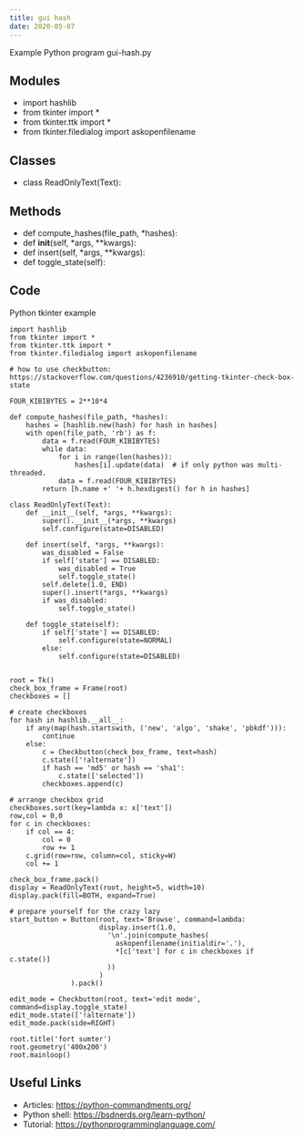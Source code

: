```yaml
---
title: gui hash
date: 2020-05-07
---
```

Example Python program gui-hash.py

## Modules

* import hashlib
* from tkinter import *
* from tkinter.ttk import *
* from tkinter.filedialog import askopenfilename

## Classes

* class ReadOnlyText(Text):

## Methods

* def compute_hashes(file_path, *hashes):
* def __init__(self, *args, **kwargs):
* def insert(self, *args, **kwargs):
* def toggle_state(self):

## Code

Python tkinter example

    import hashlib
    from tkinter import *
    from tkinter.ttk import *
    from tkinter.filedialog import askopenfilename
     
    # how to use checkbutton: https://stackoverflow.com/questions/4236910/getting-tkinter-check-box-state
     
    FOUR_KIBIBYTES = 2**10*4
     
    def compute_hashes(file_path, *hashes):
        hashes = [hashlib.new(hash) for hash in hashes]
        with open(file_path, 'rb') as f:
            data = f.read(FOUR_KIBIBYTES)
            while data:
                for i in range(len(hashes)):
                    hashes[i].update(data)  # if only python was multi-threaded.
                data = f.read(FOUR_KIBIBYTES)
            return [h.name +' '+ h.hexdigest() for h in hashes]
               
    class ReadOnlyText(Text):
        def __init__(self, *args, **kwargs):
            super().__init__(*args, **kwargs)
            self.configure(state=DISABLED)
       
        def insert(self, *args, **kwargs):
            was_disabled = False
            if self['state'] == DISABLED:
                was_disabled = True
                self.toggle_state()
            self.delete(1.0, END)
            super().insert(*args, **kwargs)
            if was_disabled:
                self.toggle_state()
       
        def toggle_state(self):
            if self['state'] == DISABLED:
                self.configure(state=NORMAL)
            else:
                self.configure(state=DISABLED)
               
     
    root = Tk()
    check_box_frame = Frame(root)
    checkboxes = []
     
    # create checkboxes
    for hash in hashlib.__all__:
        if any(map(hash.startswith, ('new', 'algo', 'shake', 'pbkdf'))):
            continue
        else:
            c = Checkbutton(check_box_frame, text=hash)
            c.state(['!alternate'])
            if hash == 'md5' or hash == 'sha1':
                c.state(['selected'])
            checkboxes.append(c)
       
    # arrange checkbox grid
    checkboxes.sort(key=lambda x: x['text'])
    row,col = 0,0
    for c in checkboxes:
        if col == 4:
            col = 0
            row += 1
        c.grid(row=row, column=col, sticky=W)
        col += 1
     
    check_box_frame.pack()
    display = ReadOnlyText(root, height=5, width=10)
    display.pack(fill=BOTH, expand=True)
     
    # prepare yourself for the crazy lazy
    start_button = Button(root, text='Browse', command=lambda:
                          display.insert(1.0,
                            '\n'.join(compute_hashes(
                              askopenfilename(initialdir='.'),
                              *[c['text'] for c in checkboxes if c.state()]
                            ))
                          )
                   ).pack()
                   
    edit_mode = Checkbutton(root, text='edit mode', command=display.toggle_state)
    edit_mode.state(['!alternate'])
    edit_mode.pack(side=RIGHT)
                   
    root.title('fort sumter')
    root.geometry('400x200')
    root.mainloop()

## Useful Links

- Articles: https://python-commandments.org/
- Python shell: https://bsdnerds.org/learn-python/
- Tutorial: https://pythonprogramminglanguage.com/
